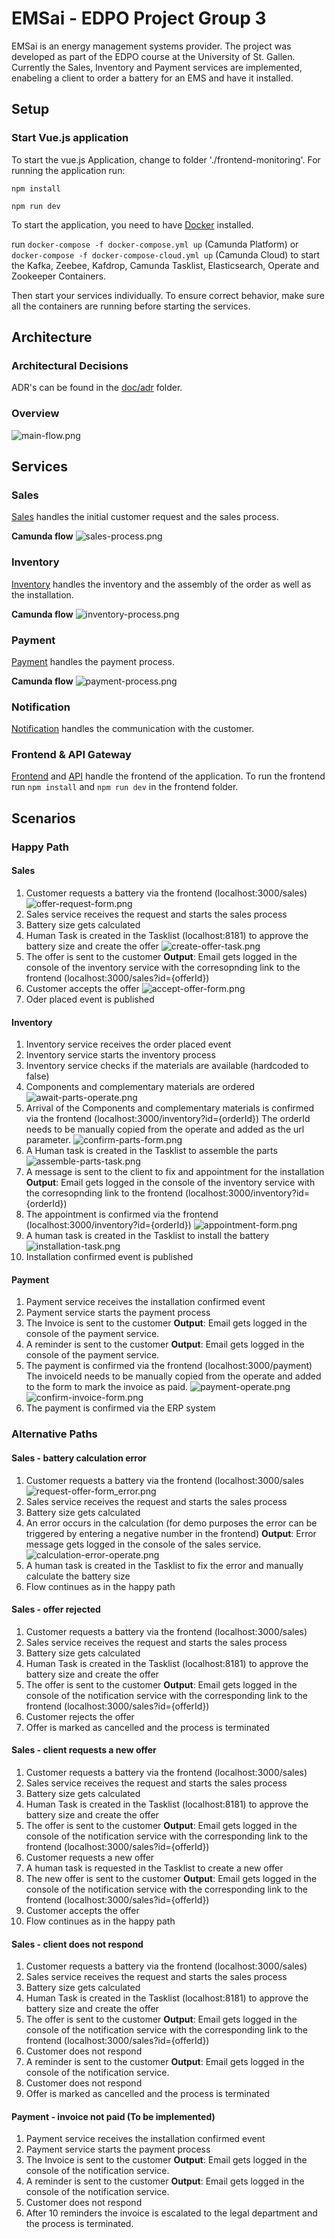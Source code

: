 # EMSai - EDPO Project Group 3

EMSai is an energy management systems provider.
The project was developed as part of the EDPO course at the University of St. Gallen.
Currently the Sales, Inventory and Payment services are implemented, enabeling a client to order a battery for an EMS and have it installed.

## Setup

### Start Vue.js application
To start the vue.js Application, change to folder './frontend-monitoring'.
For running the application run: 

`npm install`

`npm run dev`


To start the application, you need to have [Docker](https://www.docker.com/) installed.

run `docker-compose -f docker-compose.yml up` (Camunda Platform) or `docker-compose -f docker-compose-cloud.yml up` (Camunda Cloud) to start the Kafka, Zeebee, Kafdrop, Camunda Tasklist, Elasticsearch, Operate and Zookeeper Containers.

Then start your services individually.
To ensure correct behavior, make sure all the containers are running before starting the services.


## Architecture

### Architectural Decisions
ADR's can be found in the [doc/adr](doc/adr/) folder.

### Overview
![main-flow.png](doc%2Fimages%2Fmain-flow.png)

## Services

### Sales
[Sales](sales/) handles the initial customer request and the sales process.

**Camunda flow**
![sales-process.png](doc%2Fimages%2Fsales-process.png)

### Inventory
[Inventory](inventory/) handles the inventory and the assembly of the order as well as the installation.

**Camunda flow**
![inventory-process.png](doc%2Fimages%2Finventory-process.png)

### Payment
[Payment](payment/) handles the payment process.

**Camunda flow**
![payment-process.png](doc%2Fimages%2Fpayment-process.png)

### Notification
[Notification](notification/) handles the communication with the customer.

### Frontend & API Gateway
[Frontend](frontend/) and [API](api/) handle the frontend of the application.
To run the frontend run `npm install` and `npm run dev` in the frontend folder.

## Scenarios

### Happy Path

#### Sales
1. Customer requests a battery via the frontend (localhost:3000/sales)
![offer-request-form.png](doc%2Fimages%2Foffer-request-form.png)
2. Sales service receives the request and starts the sales process
3. Battery size gets calculated
4. Human Task is created in the Tasklist (localhost:8181) to approve the battery size and create the offer
![create-offer-task.png](doc%2Fimages%2Fcreate-offer-task.png)
5. The offer is sent to the customer
   **Output**: Email gets logged in the console of the inventory service with the corresopnding link to the frontend (localhost:3000/sales?id={offerId})
6. Customer accepts the offer
![accept-offer-form.png](doc%2Fimages%2Faccept-offer-form.png)
7. Oder placed event is published

#### Inventory
1. Inventory service receives the order placed event
2. Inventory service starts the inventory process
3. Inventory service checks if the materials are available (hardcoded to false)
4. Components and complementary materials are ordered
![await-parts-operate.png](doc%2Fimages%2Fawait-parts-operate.png)
5. Arrival of the Components and complementary materials is confirmed via the frontend (localhost:3000/inventory?id={orderId}) The orderId needs to be manually copied from the operate and added as the url parameter.
![confirm-parts-form.png](doc%2Fimages%2Fconfirm-parts-form.png)
6. A Human task is created in the Tasklist to assemble the parts
![assemble-parts-task.png](doc%2Fimages%2Fassemble-parts-task.png)
7. A message is sent to the client to fix and appointment for the installation
   **Output**: Email gets logged in the console of the inventory service with the corresopnding link to the frontend (localhost:3000/inventory?id={orderId})
8. The appointment is confirmed via the frontend (localhost:3000/inventory?id={orderId})
![appointment-form.png](doc%2Fimages%2Fappointment-form.png)
9. A human task is created in the Tasklist to install the battery
![installation-task.png](doc%2Fimages%2Finstallation-task.png)
10. Installation confirmed event is published

#### Payment
1. Payment service receives the installation confirmed event
2. Payment service starts the payment process
3. The Invoice is sent to the customer
   **Output**: Email gets logged in the console of the payment service.
4. A reminder is sent to the customer
   **Output**: Email gets logged in the console of the payment service.
5. The payment is confirmed via the frontend (localhost:3000/payment) The invoiceId needs to be manually copied from the operate and added to the form to mark the invoice as paid.
![payment-operate.png](doc%2Fimages%2Fpayment-operate.png)
![confirm-invoice-form.png](doc%2Fimages%2Fconfirm-invoice-form.png)
6. The payment is confirmed via the ERP system

### Alternative Paths

#### Sales - battery calculation error
1. Customer requests a battery via the frontend (localhost:3000/sales
![request-offer-form_error.png](doc%2Fimages%2Frequest-offer-form_error.png)
2. Sales service receives the request and starts the sales process
3. Battery size gets calculated
4. An error occurs in the calculation (for demo purposes the error can be triggered by entering a negative number in the frontend)
   **Output**: Error message gets logged in the console of the sales service.
![calculation-error-operate.png](doc%2Fimages%2Fcalculation-error-operate.png)
5. A human task is created in the Tasklist to fix the error and manually calculate the battery size
6. Flow continues as in the happy path

#### Sales - offer rejected
1. Customer requests a battery via the frontend (localhost:3000/sales)
2. Sales service receives the request and starts the sales process
3. Battery size gets calculated
4. Human Task is created in the Tasklist (localhost:8181) to approve the battery size and create the offer
5. The offer is sent to the customer
   **Output**: Email gets logged in the console of the notification service with the corresponding link to the frontend (localhost:3000/sales?id={offerId})
6. Customer rejects the offer
7. Offer is marked as cancelled and the process is terminated

#### Sales - client requests a new offer
1. Customer requests a battery via the frontend (localhost:3000/sales)
2. Sales service receives the request and starts the sales process
3. Battery size gets calculated
4. Human Task is created in the Tasklist (localhost:8181) to approve the battery size and create the offer
5. The offer is sent to the customer
   **Output**: Email gets logged in the console of the notification service with the corresponding link to the frontend (localhost:3000/sales?id={offerId})
6. Customer requests a new offer
7. A human task is requested in the Tasklist to create a new offer
8. The new offer is sent to the customer
   **Output**: Email gets logged in the console of the notification service with the corresponding link to the frontend (localhost:3000/sales?id={offerId})
9. Customer accepts the offer
10. Flow continues as in the happy path

#### Sales - client does not respond
1. Customer requests a battery via the frontend (localhost:3000/sales)
2. Sales service receives the request and starts the sales process
3. Battery size gets calculated
4. Human Task is created in the Tasklist (localhost:8181) to approve the battery size and create the offer
5. The offer is sent to the customer
   **Output**: Email gets logged in the console of the notification service with the corresponding link to the frontend (localhost:3000/sales?id={offerId})
6. Customer does not respond
7. A reminder is sent to the customer
   **Output**: Email gets logged in the console of the notification service.
8. Customer does not respond
9. Offer is marked as cancelled and the process is terminated

#### Payment - invoice not paid (To be implemented)
1. Payment service receives the installation confirmed event
2. Payment service starts the payment process
3. The Invoice is sent to the customer
   **Output**: Email gets logged in the console of the notification service.
4. A reminder is sent to the customer
   **Output**: Email gets logged in the console of the notification service.
5. Customer does not respond
6. After 10 reminders the invoice is escalated to the legal department and the process is terminated.
